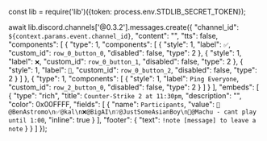 const lib = require('lib')({token: process.env.STDLIB_SECRET_TOKEN});

await lib.discord.channels['@0.3.2'].messages.create({
  "channel_id": `${context.params.event.channel_id}`,
  "content": "",
  "tts": false,
  "components": [
    {
      "type": 1,
      "components": [
        {
          "style": 1,
          "label": `✅`,
          "custom_id": `row_0_button_0`,
          "disabled": false,
          "type": 2
        },
        {
          "style": 1,
          "label": `❌`,
          "custom_id": `row_0_button_1`,
          "disabled": false,
          "type": 2
        },
        {
          "style": 1,
          "label": `🤔`,
          "custom_id": `row_0_button_2`,
          "disabled": false,
          "type": 2
        }
      ]
    },
    {
      "type": 1,
      "components": [
        {
          "style": 1,
          "label": `Ping Everyone`,
          "custom_id": `row_2_button_0`,
          "disabled": false,
          "type": 2
        }
      ]
    }
  ],
  "embeds": [
    {
      "type": "rich",
      "title": `Counter-Strike 2 at 11:30pm`,
      "description": "",
      "color": 0x00FFFF,
      "fields": [
        {
          "name": `Participants`,
          "value": `👑@BenAstromo\n✅@kal\n❌@BigAI\n❔@JustSomeAsianBoy\n🤔@Machu - cant play until 1:00`,
          "inline": true
        }
      ],
      "footer": {
        "text": `!note [message] to leave a note`
      }
    }
  ]
});